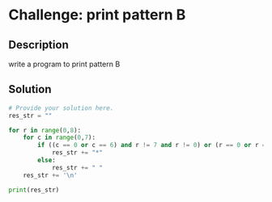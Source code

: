 # Challenge: print pattern B

## Description

write a program to print pattern B

## Solution

```python
# Provide your solution here.
res_str = ""

for r in range(0,8):
    for c in range(0,7):
        if ((c == 0 or c == 6) and r != 7 and r != 0) or (r == 0 or r == 4 or r == 7) and (c >= 0 and c <= 5):
            res_str += "*"
        else:
            res_str += " "
    res_str += '\n'

print(res_str)
